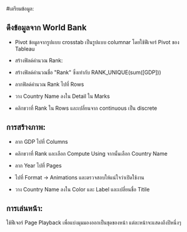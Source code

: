 #เตรียมข้อมูล:

## ดึงข้อมูลจาก World Bank

- Pivot ข้อมูลจากรูปแบบ crosstab เป็นรูปแบบ columnar โดยใช้ฟีเจอร์ Pivot ของ Tableau

- สร้างฟิลด์คำนวณ Rank:

- สร้างฟิลด์คำนวณชื่อ "Rank" ซึ่งเท่ากับ RANK_UNIQUE(sum([GDP]))

- ลากฟิลด์คำนวณ Rank ไปที่ Rows

- วาง Country Name ลงใน Detail ใน Marks

- คลิกขวาที่ Rank ใน Rows และเปลี่ยนจาก continuous เป็น discrete

## การสร้างภาพ:

- ลาก GDP ไปที่ Columns

- คลิกขวาที่ Rank และเลือก Compute Using จากนั้นเลือก Country Name

- ลาก Year ไปที่ Pages

- ไปที่ Format -> Animations และตรวจสอบให้แน่ใจว่าเปิดใช้งาน

- วาง Country Name ลงใน Color และ Label และเปลี่ยนชื่อ Titile

## การเล่นหน้า:

ใช้ฟีเจอร์ Page Playback เพื่อแบ่งมุมมองออกเป็นชุดของหน้า แต่ละหน้าจะแสดงถึงปีหนึ่งๆ

